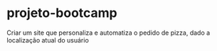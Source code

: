# projeto-bootcamp
Criar um site que personaliza e automatiza o pedido de pizza, dado a localização atual do usuário

